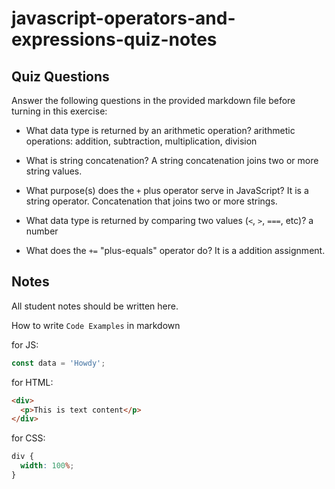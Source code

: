 # javascript-operators-and-expressions-quiz-notes

## Quiz Questions

Answer the following questions in the provided markdown file before turning in this exercise:

- What data type is returned by an arithmetic operation?
  arithmetic operations: addition, subtraction, multiplication, division

- What is string concatenation?
  A string concatenation joins two or more string values.

- What purpose(s) does the `+` plus operator serve in JavaScript?
  It is a string operator. Concatenation that joins two or more strings.

- What data type is returned by comparing two values (`<`, `>`, `===`, etc)?
  a number

- What does the `+=` "plus-equals" operator do?
  It is a addition assignment.

## Notes

All student notes should be written here.

How to write `Code Examples` in markdown

for JS:

```javascript
const data = 'Howdy';
```

for HTML:

```html
<div>
  <p>This is text content</p>
</div>
```

for CSS:

```css
div {
  width: 100%;
}
```
